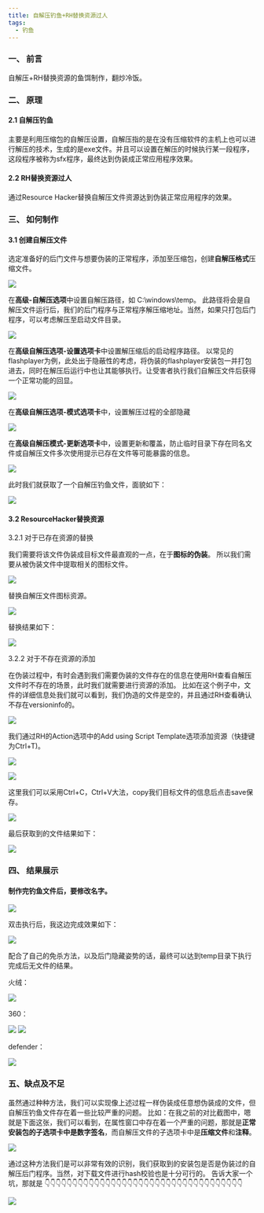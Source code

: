 ```yaml
---
title: 自解压钓鱼+RH替换资源过人
tags:
  - 钓鱼
---
```


### 一、 前言

自解压+RH替换资源的鱼饵制作，翻炒冷饭。

### 二、 原理
#### 2.1 自解压钓鱼
主要是利用压缩包的自解压设置，自解压指的是在没有压缩软件的主机上也可以进行解压的技术，生成的是exe文件。并且可以设置在解压的时候执行某一段程序，这段程序被称为sfx程序，最终达到伪装成正常应用程序效果。

#### 2.2 RH替换资源过人
通过Resource Hacker替换自解压文件资源达到伪装正常应用程序的效果。

### 三、 如何制作

#### 3.1 创建自解压文件
选定准备好的后门文件与想要伪装的正常程序，添加至压缩包，创建**自解压格式**压缩文件。

![](https://fifteenblackslime.github.io/assets/pic/media3/e0aa28720b9c4622e4d0a6ca71e13fb4.png)

在**高级-自解压选项**中设置自解压路径，如 C:\windows\temp。
此路径将会是自解压文件运行后，我们的后门程序与正常程序解压缩地址。当然，如果只打包后门程序，可以考虑解压至启动文件目录。

![](https://github.com/fifteenblackslime/fifteenblackslime.github.io/tree/master/assets/pic/media3/2.png)

在**高级自解压选项-设置选项卡**中设置解压缩后的启动程序路径。
以常见的flashplayer为例，此处出于隐蔽性的考虑，将伪装的flashplayer安装包一并打包进去，同时在解压后运行中也让其能够执行。让受害者执行我们自解压文件后获得一个正常功能的回显。

![](https://fifteenblackslime.github.io/assets/pic/media3/3.png)

在**高级自解压选项-模式选项卡**中，设置解压过程的全部隐藏

![](https://fifteenblackslime.github.io/assets/pic/media3/4.png)

在**高级自解压模式-更新选项卡**中，设置更新和覆盖，防止临时目录下存在同名文件或自解压文件多次使用提示已存在文件等可能暴露的信息。

![](https://fifteenblackslime.github.io/assets/pic/media3/5.png)

此时我们就获取了一个自解压钓鱼文件，面貌如下：

![](https://fifteenblackslime.github.io/assets/pic/media3/6.png)

#### 3.2 ResourceHacker替换资源

3.2.1 对于已存在资源的替换

我们需要将该文件伪装成目标文件最直观的一点，在于**图标的伪装**。
所以我们需要从被伪装文件中提取相关的图标文件。

![](https://fifteenblackslime.github.io/assets/pic/media3/7.png)

替换自解压文件图标资源。

![](https://fifteenblackslime.github.io/assets/pic/media3/8.png)

替换结果如下：

![](https://fifteenblackslime.github.io/assets/pic/media3/9.png)

3.2.2 对于不存在资源的添加

在伪装过程中，有时会遇到我们需要伪装的文件存在的信息在使用RH查看自解压文件时不存在的场景，此时我们就需要进行资源的添加。
比如在这个例子中，文件的详细信息处我们就可以看到，我们伪造的文件是空的，并且通过RH查看确认不存在versioninfo的。

![](https://fifteenblackslime.github.io/assets/pic/media3/10.png)

我们通过RH的Action选项中的Add using Script Template选项添加资源（快捷键为Ctrl+T)。

![](https://fifteenblackslime.github.io/assets/pic/media3/11.png)

![](https://fifteenblackslime.github.io/assets/pic/media3/12.png)

这里我们可以采用Ctrl+C，Ctrl+V大法，copy我们目标文件的信息后点击save保存。

![](https://fifteenblackslime.github.io/assets/pic/media3/13.png)

最后获取到的文件结果如下：

![](https://fifteenblackslime.github.io/assets/pic/media3/14.png)

### 四、 结果展示

#### 制作完钓鱼文件后，要修改名字。

![](https://fifteenblackslime.github.io/assets/pic/media3/15.png)

双击执行后，我这边完成效果如下：

![](https://fifteenblackslime.github.io/assets/pic/media3/16.png)

配合了自己的免杀方法，以及后门隐藏姿势的话，最终可以达到temp目录下执行完成后无文件的结果。

火绒：

![](https://fifteenblackslime.github.io/assets/pic/media3/17.png)

360：

![](https://fifteenblackslime.github.io/assets/pic/media3/18.png)
![](https://fifteenblackslime.github.io/assets/pic/media3/19.png)

defender：

![](https://fifteenblackslime.github.io/assets/pic/media3/20.png)

### 五、缺点及不足

虽然通过种种方法，我们可以实现像上述过程一样伪装成任意想伪装成的文件，但自解压钓鱼文件存在着一些比较严重的问题。
比如：在我之前的对比截图中，嗯就是下面这张，我们可以看到，在属性窗口中存在着一个严重的问题，那就是**正常安装包的子选项卡中是数字签名**，而自解压文件的子选项卡中是**压缩文件**和**注释**。

![](https://fifteenblackslime.github.io/assets/pic/media3/21.png)

通过这种方法我们是可以非常有效的识别，我们获取到的安装包是否是伪装过的自解压后门程序。当然，对下载文件进行hash校验也是十分可行的。
告诉大家一个坑，那就是
👇👇👇👇👇👇👇👇👇👇👇👇👇👇👇👇👇👇👇👇👇👇👇👇👇👇👇👇👇👇👇👇👇👇👇👇

![](https://fifteenblackslime.github.io/assets/pic/media3/22.png)